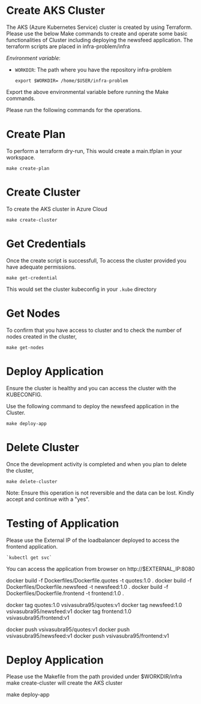 
# Create AKS Cluster

The AKS (Azure Kubernetes Service) cluster is created by using Terraform. Please use the below Make commands to create and operate some basic functionalities of Cluster including deploying the newsfeed application.
The terraform scripts are placed in infra-problem/infra

*Environment variable*:

* `WORKDIR`: The path where you have the repository infra-problem

   `export $WORKDIR= /home/$USER/infra-problem`

Export the above environmental variable before running the Make commands.

Please run the following commands for the operations.

# Create Plan

To perform a terraform dry-run, This would create a main.tfplan in your workspace.


 `make create-plan`

# Create Cluster

To create the AKS cluster in Azure Cloud

   `make create-cluster`

# Get Credentials

Once the create script is successfull, To access the cluster provided you have adequate permissions.

   `make get-credential`

This would set the cluster kubeconfig in your `.kube` directory

# Get Nodes
    
To confirm that you have access to cluster and to check the number of nodes created in the cluster,

   `make get-nodes`

# Deploy Application

Ensure the cluster is healthy and you can access the cluster with the KUBECONFIG.

Use the following command to deploy the newsfeed application in the Cluster.

   `make deploy-app`

# Delete Cluster

Once the development activity is completed and when you plan to delete the cluster,

   `make delete-cluster`

Note: Ensure this operation is not reversible and the data can be lost. Kindly accept and continue with a "yes".

# Testing of Application

Please use the External IP of the loadbalancer deployed to access the frontend application.

    `kubectl get svc`

You can access the application from browser on http://$EXTERNAL_IP:8080







docker build -f Dockerfiles/Dockerfile.quotes -t quotes:1.0 .
docker build -f Dockerfiles/Dockerfile.newsfeed -t newsfeed:1.0 .
docker build -f Dockerfiles/Dockerfile.frontend -t frontend:1.0 .

docker tag quotes:1.0 vsivasubra95/quotes:v1
docker tag newsfeed:1.0 vsivasubra95/newsfeed:v1
docker tag frontend:1.0 vsivasubra95/frontend:v1

docker push vsivasubra95/quotes:v1
docker push vsivasubra95/newsfeed:v1
docker push vsivasubra95/frontend:v1

# Deploy Application

Please use the Makefile from the path provided under $WORKDIR/infra
make create-cluster will create the AKS cluster

make deploy-app 


